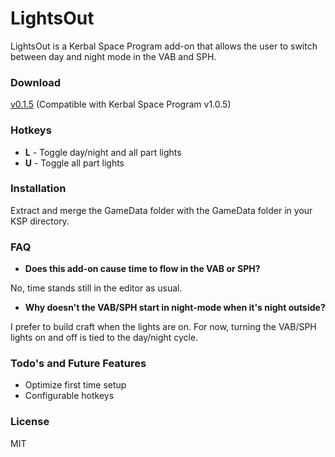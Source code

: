 # LightsOut
LightsOut is a Kerbal Space Program add-on that allows the user to switch between day and night mode in the VAB and SPH.

### Download
[v0.1.5](https://github.com/nodrog6/LightsOut/releases/download/v0.1.5/LightsOut-v0.1.5.zip) (Compatible with Kerbal Space Program v1.0.5)

### Hotkeys
* **L** - Toggle day/night and all part lights
* **U** - Toggle all part lights

### Installation
Extract and merge the GameData folder with the GameData folder in your KSP directory.

### FAQ
* __Does this add-on cause time to flow in the VAB or SPH?__

No, time stands still in the editor as usual.
* __Why doesn't the VAB/SPH start in night-mode when it's night outside?__

I prefer to build craft when the lights are on.  For now, turning the VAB/SPH lights on and off is tied to the day/night cycle.

### Todo's and Future Features
* Optimize first time setup
* Configurable hotkeys

### License
MIT
